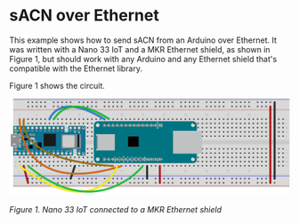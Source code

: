 # sACN over Ethernet

This example shows how to send sACN from an Arduino over Ethernet. It was written with a Nano 33 IoT and a MKR Ethernet shield, as shown in Figure 1, but should work with any Arduino and any Ethernet shield that's compatible with the Ethernet library. 

Figure 1 shows the circuit. 

![Figure 1. Nano 33 IoT connected to a MKR Ethernet shield](Nano_33_MKR_ETH.png)

_Figure 1. Nano 33 IoT connected to a MKR Ethernet shield_

```arduino:Example7_sACNEthernet.ino
```